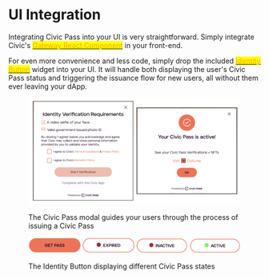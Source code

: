 # UI Integration

Integrating Civic Pass into your UI is very straightforward. Simply integrate Civic's [<mark style="color:orange;">Gateway React Component</mark>](gateway-provider/) in your front-end.&#x20;

For even more convenience and less code, simply drop the included [<mark style="color:orange;">Identity Button</mark>](identity-button.md) widget into your UI. It will handle both displaying the user's Civic Pass status and triggering the issuance flow for new users, all without them ever leaving your dApp.&#x20;

<figure><img src="../../../../.gitbook/assets/image (18).png" alt=""><figcaption><p>The Civic Pass modal guides your users through the process of issuing a Civic Pass</p></figcaption></figure>

&#x20;

<figure><img src="../../../../.gitbook/assets/image (14).png" alt=""><figcaption><p>The Identity Button displaying different Civic Pass states</p></figcaption></figure>



